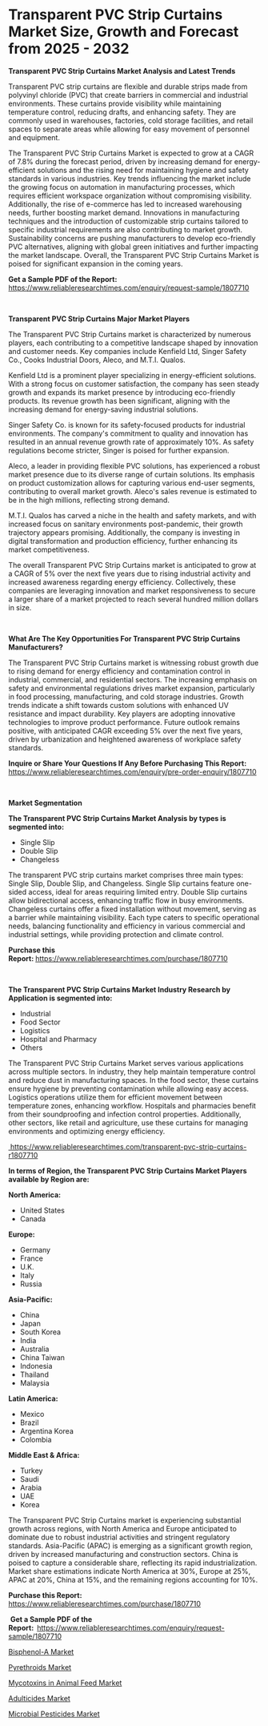 <p><h1>Transparent PVC Strip Curtains Market Size, Growth and Forecast from 2025 - 2032</h1></p><p><strong>Transparent PVC Strip Curtains Market Analysis and Latest Trends</strong></p>
<p><p>Transparent PVC strip curtains are flexible and durable strips made from polyvinyl chloride (PVC) that create barriers in commercial and industrial environments. These curtains provide visibility while maintaining temperature control, reducing drafts, and enhancing safety. They are commonly used in warehouses, factories, cold storage facilities, and retail spaces to separate areas while allowing for easy movement of personnel and equipment.</p><p>The Transparent PVC Strip Curtains Market is expected to grow at a CAGR of 7.8% during the forecast period, driven by increasing demand for energy-efficient solutions and the rising need for maintaining hygiene and safety standards in various industries. Key trends influencing the market include the growing focus on automation in manufacturing processes, which requires efficient workspace organization without compromising visibility. Additionally, the rise of e-commerce has led to increased warehousing needs, further boosting market demand. Innovations in manufacturing techniques and the introduction of customizable strip curtains tailored to specific industrial requirements are also contributing to market growth. Sustainability concerns are pushing manufacturers to develop eco-friendly PVC alternatives, aligning with global green initiatives and further impacting the market landscape. Overall, the Transparent PVC Strip Curtains Market is poised for significant expansion in the coming years.</p></p>
<p><strong>Get a Sample PDF of the Report:&nbsp;</strong> <a href="https://www.reliableresearchtimes.com/enquiry/request-sample/1807710?utm_campaign=2112&utm_medium=2&utm_source=Github&utm_content=ia&utm_term=30012025&utm_id=transparent-pvc-strip-curtains">https://www.reliableresearchtimes.com/enquiry/request-sample/1807710</a></p>
<p>&nbsp;</p>
<p><strong>Transparent PVC Strip Curtains Major Market Players</strong></p>
<p><p>The Transparent PVC Strip Curtains market is characterized by numerous players, each contributing to a competitive landscape shaped by innovation and customer needs. Key companies include Kenfield Ltd, Singer Safety Co., Cooks Industrial Doors, Aleco, and M.T.I. Qualos.</p><p>Kenfield Ltd is a prominent player specializing in energy-efficient solutions. With a strong focus on customer satisfaction, the company has seen steady growth and expands its market presence by introducing eco-friendly products. Its revenue growth has been significant, aligning with the increasing demand for energy-saving industrial solutions.</p><p>Singer Safety Co. is known for its safety-focused products for industrial environments. The company's commitment to quality and innovation has resulted in an annual revenue growth rate of approximately 10%. As safety regulations become stricter, Singer is poised for further expansion.</p><p>Aleco, a leader in providing flexible PVC solutions, has experienced a robust market presence due to its diverse range of curtain solutions. Its emphasis on product customization allows for capturing various end-user segments, contributing to overall market growth. Aleco's sales revenue is estimated to be in the high millions, reflecting strong demand.</p><p>M.T.I. Qualos has carved a niche in the health and safety markets, and with increased focus on sanitary environments post-pandemic, their growth trajectory appears promising. Additionally, the company is investing in digital transformation and production efficiency, further enhancing its market competitiveness.</p><p>The overall Transparent PVC Strip Curtains market is anticipated to grow at a CAGR of 5% over the next five years due to rising industrial activity and increased awareness regarding energy efficiency. Collectively, these companies are leveraging innovation and market responsiveness to secure a larger share of a market projected to reach several hundred million dollars in size.</p></p>
<p>&nbsp;</p>
<p><strong>What Are The Key Opportunities For Transparent PVC Strip Curtains Manufacturers?</strong></p>
<p><p>The Transparent PVC Strip Curtains market is witnessing robust growth due to rising demand for energy efficiency and contamination control in industrial, commercial, and residential sectors. The increasing emphasis on safety and environmental regulations drives market expansion, particularly in food processing, manufacturing, and cold storage industries. Growth trends indicate a shift towards custom solutions with enhanced UV resistance and impact durability. Key players are adopting innovative technologies to improve product performance. Future outlook remains positive, with anticipated CAGR exceeding 5% over the next five years, driven by urbanization and heightened awareness of workplace safety standards.</p></p>
<p><strong>Inquire or Share Your Questions If Any Before Purchasing This Report:</strong> <a href="https://www.reliableresearchtimes.com/enquiry/pre-order-enquiry/1807710?utm_campaign=2112&utm_medium=2&utm_source=Github&utm_content=ia&utm_term=30012025&utm_id=transparent-pvc-strip-curtains">https://www.reliableresearchtimes.com/enquiry/pre-order-enquiry/1807710</a></p>
<p>&nbsp;</p>
<p><strong>Market Segmentation</strong></p>
<p><strong>The Transparent PVC Strip Curtains Market Analysis by types is segmented into:</strong></p>
<p><ul><li>Single Slip</li><li>Double Slip</li><li>Changeless</li></ul></p>
<p><p>The transparent PVC strip curtains market comprises three main types: Single Slip, Double Slip, and Changeless. Single Slip curtains feature one-sided access, ideal for areas requiring limited entry. Double Slip curtains allow bidirectional access, enhancing traffic flow in busy environments. Changeless curtains offer a fixed installation without movement, serving as a barrier while maintaining visibility. Each type caters to specific operational needs, balancing functionality and efficiency in various commercial and industrial settings, while providing protection and climate control.</p></p>
<p><strong>Purchase this Report:&nbsp;</strong><a href="https://www.reliableresearchtimes.com/purchase/1807710?utm_campaign=2112&utm_medium=2&utm_source=Github&utm_content=ia&utm_term=30012025&utm_id=transparent-pvc-strip-curtains">https://www.reliableresearchtimes.com/purchase/1807710</a></p>
<p>&nbsp;</p>
<p><strong>The Transparent PVC Strip Curtains Market Industry Research by Application is segmented into:</strong></p>
<p><ul><li>Industrial</li><li>Food Sector</li><li>Logistics</li><li>Hospital and Pharmacy</li><li>Others</li></ul></p>
<p><p>The Transparent PVC Strip Curtains Market serves various applications across multiple sectors. In industry, they help maintain temperature control and reduce dust in manufacturing spaces. In the food sector, these curtains ensure hygiene by preventing contamination while allowing easy access. Logistics operations utilize them for efficient movement between temperature zones, enhancing workflow. Hospitals and pharmacies benefit from their soundproofing and infection control properties. Additionally, other sectors, like retail and agriculture, use these curtains for managing environments and optimizing energy efficiency.</p></p>
<p><a href="https://www.reliableresearchtimes.com/transparent-pvc-strip-curtains-r1807710?utm_campaign=2112&utm_medium=2&utm_source=Github&utm_content=ia&utm_term=30012025&utm_id=transparent-pvc-strip-curtains">&nbsp;https://www.reliableresearchtimes.com/transparent-pvc-strip-curtains-r1807710</a></p>
<p><strong>In terms of Region, the Transparent PVC Strip Curtains Market Players available by Region are:</strong></p>
<p>
    <p> <strong> North America: </strong>
        <ul>
            <li>United States</li>
            <li>Canada</li>
        </ul>
        </p> 
    <p> <strong> Europe: </strong>
        <ul>
            <li>Germany</li>
            <li>France</li>
            <li>U.K.</li>
            <li>Italy</li>
            <li>Russia</li>
        </ul>
        </p> 
    <p> <strong> Asia-Pacific: </strong>
        <ul>
            <li>China</li>
            <li>Japan</li>
            <li>South Korea</li>
            <li>India</li>
            <li>Australia</li>
            <li>China Taiwan</li>
            <li>Indonesia</li>
            <li>Thailand</li>
            <li>Malaysia</li>
        </ul>
        </p> 
    <p> <strong> Latin America: </strong>
        <ul>
            <li>Mexico</li>
            <li>Brazil</li>
            <li>Argentina Korea</li>
            <li>Colombia</li>
        </ul>
        </p> 
    <p> <strong> Middle East & Africa: </strong>
        <ul>
            <li>Turkey</li>
            <li>Saudi</li>
            <li>Arabia</li>
            <li>UAE</li>
            <li>Korea</li>
        </ul>
    </p>
    </p>
<p><p>The Transparent PVC Strip Curtains market is experiencing substantial growth across regions, with North America and Europe anticipated to dominate due to robust industrial activities and stringent regulatory standards. Asia-Pacific (APAC) is emerging as a significant growth region, driven by increased manufacturing and construction sectors. China is poised to capture a considerable share, reflecting its rapid industrialization. Market share estimations indicate North America at 30%, Europe at 25%, APAC at 20%, China at 15%, and the remaining regions accounting for 10%.</p></p>
<p><strong>Purchase this Report: </strong><a href="https://www.reliableresearchtimes.com/purchase/1807710?utm_campaign=2112&utm_medium=2&utm_source=Github&utm_content=ia&utm_term=30012025&utm_id=transparent-pvc-strip-curtains">https://www.reliableresearchtimes.com/purchase/1807710</a></p>
<p>&nbsp;<strong>Get a Sample PDF of the Report:&nbsp;&nbsp;</strong><a href="https://www.reliableresearchtimes.com/enquiry/request-sample/1807710?utm_campaign=2112&utm_medium=2&utm_source=Github&utm_content=ia&utm_term=30012025&utm_id=transparent-pvc-strip-curtains">https://www.reliableresearchtimes.com/enquiry/request-sample/1807710</a></p>
<p><strong></strong></p>
<p><p><a href="https://www.linkedin.com/pulse/market-leaders-laggards-global-bisphenol-a-trends-forecast-ldgse?utm_campaign=2112&utm_medium=2&utm_source=Github&utm_content=ia&utm_term=30012025&utm_id=transparent-pvc-strip-curtains">Bisphenol-A Market</a></p><p><a href="https://www.linkedin.com/pulse/comprehensive-pyrethroids-market-report-projected-cagr-93-from-uhkhe?utm_campaign=2112&utm_medium=2&utm_source=Github&utm_content=ia&utm_term=30012025&utm_id=transparent-pvc-strip-curtains">Pyrethroids Market</a></p><p><a href="https://www.linkedin.com/pulse/global-perspective-mycotoxins-animal-feed-market-aforecastcagr-f9ame?utm_campaign=2112&utm_medium=2&utm_source=Github&utm_content=ia&utm_term=30012025&utm_id=transparent-pvc-strip-curtains">Mycotoxins in Animal Feed Market</a></p><p><a href="https://www.linkedin.com/pulse/accelerated-growth-adulticides-market-2025-2032-79-cagr-regional-jepre?utm_campaign=2112&utm_medium=2&utm_source=Github&utm_content=ia&utm_term=30012025&utm_id=transparent-pvc-strip-curtains">Adulticides Market</a></p><p><a href="https://www.linkedin.com/pulse/microbial-pesticides-market-highlights-industry-growth-127-ca7cf?utm_campaign=2112&utm_medium=2&utm_source=Github&utm_content=ia&utm_term=30012025&utm_id=transparent-pvc-strip-curtains">Microbial Pesticides Market</a></p></p>
